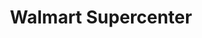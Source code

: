 ---
title: "Walmart Supercenter"
url: /surprise/walmart-supercenter-north-prasada-gateway-avenue/
shop: Supermarkt
---